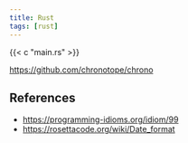 ```yaml
---
title: Rust
tags: [rust]
---
```


{{< c "main.rs" >}}

<https://github.com/chronotope/chrono>

## References

- <https://programming-idioms.org/idiom/99>
- <https://rosettacode.org/wiki/Date_format>
